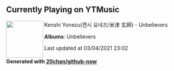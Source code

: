 ## Currently Playing on YTMusic

[<img align="left" width="100" src="https://lh3.googleusercontent.com/JsgayU8d5lCICpXMKtURGioxykE466XsKhyRzVRrKh3nCVffQX8lW4WOuSI8gq7vK6WQiq3jE-oLVHI2">](https://music.youtube.com/watch?v=qUHpfrImYK8)

Kenshi Yonezu(켄시 요네즈/米津 玄師) - Unbelievers

**Albums**: Unbelievers

Last updated at 03/04/2021 23:02

#### Generated with [20chan/github-now](https://github.com/20chan/github-now)


<!--
**20chan/20chan** is a ✨ _special_ ✨ repository because its `README.md` (this file) appears on your GitHub profile.

Here are some ideas to get you started:

- 🔭 I’m currently working on ...
- 🌱 I’m currently learning ...
- 👯 I’m looking to collaborate on ...
- 🤔 I’m looking for help with ...
- 💬 Ask me about ...
- 📫 How to reach me: ...
- 😄 Pronouns: ...
- ⚡ Fun fact: ...
-->
